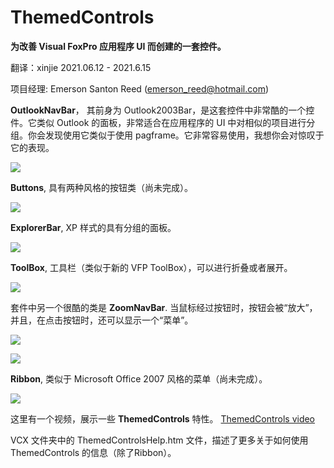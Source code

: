 # ThemedControls
**为改善 Visual FoxPro 应用程序 UI 而创建的一套控件。**

翻译：xinjie  2021.06.12 - 2021.6.15

项目经理: Emerson Santon Reed ([emerson_reed@hotmail.com](mailto:emerson_reed@hotmail.com))

**OutlookNavBar**， 其前身为 Outlook2003Bar，是这套控件中非常酷的一个控件。它类似 Outlook 的面板，非常适合在应用程序的 UI 中对相似的项目进行分组。你会发现使用它类似于使用 pagframe。它非常容易使用，我想你会对惊叹于它的表现。

![](ThemedControls_OutlookNavBar.png)

**Buttons**, 具有两种风格的按钮类（尚未完成）。

![](ThemedControls_ThemedButton.png)

**ExplorerBar**, XP 样式的具有分组的面板。

![](ThemedControls_ThemedExplorerBar.png)

**ToolBox**, 工具栏（类似于新的 VFP ToolBox），可以进行折叠或者展开。

![](ThemedControls_ToolBox.png)

套件中另一个很酷的类是 **ZoomNavBar**. 当鼠标经过按钮时，按钮会被“放大”，并且，在点击按钮时，还可以显示一个“菜单”。

![](ThemedControls_ZoomNavBar1.png)

![](ThemedControls_ZoomNavBar2.png)

**Ribbon**, 类似于 Microsoft Office 2007 风格的菜单（尚未完成）。

![](ThemedControls_Ribbon.png)

这里有一个视频，展示一些 **ThemedControls** 特性。
[ThemedControls video](ThemedControls_ThemedControls.wmv)

VCX 文件夹中的 ThemedControlsHelp.htm 文件，描述了更多关于如何使用 ThemedControls 的信息（除了Ribbon）。
